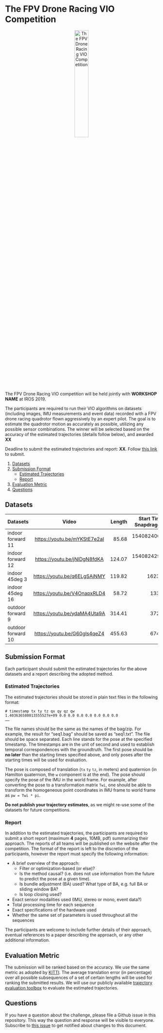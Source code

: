 # The FPV Drone Racing VIO Competition

<p align="center">
  <img width="30%" src="http://rpg.ifi.uzh.ch/datasets/uzh-fpv/trajs/indoor_forward_3_snapdragon_with_gt.gif" alt="The FPV Drone Racing VIO Competition" class="center"> 
</p>

The FPV Drone Racing VIO competition will be held jointly with **WORKSHOP NAME** at IROS 2019.

The participants are required to run their VIO algorithms on datasets (including images, IMU measurements and event data) recorded with a FPV drone racing quadrotor flown aggressively by an expert pilot. The goal is to estimate the quadrotor motion as accurately as possible, utilizing any possible sensor combinations. The winner will be selected based on the accuracy of the estimated trajectories (details follow below), and awarded **XX**

Deadline to submit the estimated trajectories and report: **XX**. Follow [this link](https://form.jotformeu.com/91574387123360) to submit.

1. [Datasets](#datasets)
2. [Submission Format](#submission-format)
   * [Estimated Trajectories](#estimated-trajectories)
   * [Report](#report)
3. [Evaluation Metric](#evaluation-metric)
4. [Questions](#questions)

## Datasets

| Datasets        | Video  | Length | Start Time Snapdragon | Start time Davis | Download Snapdragon | Download Davis |
| ------------- |:-------------:| -----:| -----:| -----:| -----:| -----:|
| indoor forward 11   | https://youtu.be/mYKStE7e2aI | 85.68 | 1540824001 s | 1540824001 s | [bag](http://rpg.ifi.uzh.ch/datasets/uzh-fpv/indoor_forward_11_snapdragon.bag), [zip](http://rpg.ifi.uzh.ch/datasets/uzh-fpv/indoor_forward_11_snapdragon.zip) | [bag](http://rpg.ifi.uzh.ch/datasets/uzh-fpv/indoor_forward_11_davis.bag), [zip](http://rpg.ifi.uzh.ch/datasets/uzh-fpv/indoor_forward_11_davis.zip) |
| indoor forward 12   | https://youtu.be/jNlDgN8fdKA | 124.07 | 1540824296 s | 1540824296 s | [bag](http://rpg.ifi.uzh.ch/datasets/uzh-fpv/indoor_forward_12_snapdragon.bag), [zip](http://rpg.ifi.uzh.ch/datasets/uzh-fpv/indoor_forward_12_snapdragon.zip) | [bag](http://rpg.ifi.uzh.ch/datasets/uzh-fpv/indoor_forward_12_davis.bag), [zip](http://rpg.ifi.uzh.ch/datasets/uzh-fpv/indoor_forward_12_davis.zip) |
| indoor 45deg 3   | https://youtu.be/q6ELgSAjNMY | 119.82 | 1623 s | 1545305934 s | [bag](http://rpg.ifi.uzh.ch/datasets/uzh-fpv/indoor_45_3_snapdragon.bag), [zip](http://rpg.ifi.uzh.ch/datasets/uzh-fpv/indoor_45_3_snapdragon.zip) | [bag](http://rpg.ifi.uzh.ch/datasets/uzh-fpv/indoor_45_3_davis.bag), [zip](http://rpg.ifi.uzh.ch/datasets/uzh-fpv/indoor_45_3_davis.zip) |
| indoor 45deg 16   | https://youtu.be/V4OnapxRLD4 | 58.72 | 133 s | 1545315222 s | [bag](http://rpg.ifi.uzh.ch/datasets/uzh-fpv/indoor_45_16_snapdragon.bag), [zip](http://rpg.ifi.uzh.ch/datasets/uzh-fpv/indoor_45_16_snapdragon.zip) | [bag](http://rpg.ifi.uzh.ch/datasets/uzh-fpv/indoor_45_16_davis.bag), [zip](http://rpg.ifi.uzh.ch/datasets/uzh-fpv/indoor_45_16_davis.zip) |
| outdoor forward 9   | https://youtu.be/ydaMA4Uta9A  | 314.41 | 372 s | 1540102003 s | [bag](http://rpg.ifi.uzh.ch/datasets/uzh-fpv/outdoor_forward_9_snapdragon.bag), [zip](http://rpg.ifi.uzh.ch/datasets/uzh-fpv/outdoor_forward_9_snapdragon.zip) | [bag](http://rpg.ifi.uzh.ch/datasets/uzh-fpv/outdoor_forward_9_davis.bag), [zip](http://rpg.ifi.uzh.ch/datasets/uzh-fpv/outdoor_forward_9_davis.zip) |
| outdoor forward 10  | https://youtu.be/G60gls4qeZ4 | 455.63 | 674 s | 1540102304 s | [bag](http://rpg.ifi.uzh.ch/datasets/uzh-fpv/outdoor_forward_10_snapdragon.bag), [zip](http://rpg.ifi.uzh.ch/datasets/uzh-fpv/outdoor_forward_10_snapdragon.zip) | [bag](http://rpg.ifi.uzh.ch/datasets/uzh-fpv/outdoor_forward_10_davis.bag), [zip](http://rpg.ifi.uzh.ch/datasets/uzh-fpv/outdoor_forward_10_davis.zip) |

## Submission Format
Each participant should submit the estimated trajectories for the above datasets and a report describing the adopted method. 

### Estimated Trajectories
The estimated trajectories should be stored in plain text files in the following format:

    # timestamp tx ty tz qx qy qz qw
    1.403636580013555527e+09 0.0 0.0 0.0 0.0 0.0 0.0 0.0
    …… 

The file names should be the same as the names of the bag/zip. For example, the result for “seq1.bag” should be saved as “seq1.txt”. The file should be space separated. Each line stands for the pose at the specified timestamp. The timestamps are in the unit of second and used to establish temporal correspondences with the groundtruth. The first pose should be **no later** than the starting times specified above, and only poses after the starting times will be used for evaluation.

The pose is composed of translation (`tx` `ty` `tz`, in meters) and quaternion (in Hamilton quaternion, the `w` component is at the end). The pose should specify the pose of the IMU in the world frame. For example, after converting the pose to a transformation matrix `Twi`, one should be able to transform the homogeneous point coordinates in IMU frame to world frame as `pw = Twi * pi`.

**Do not publish your trajectory estimates**, as we might re-use some of the datasets for future competitions.

### Report
In addition to the estimated trajectories, the participants are required to submit a short report (maximum **4** pages, 10MB, pdf) summarizing their approach.
The reports of all teams will be published on the website after the competition.
The format of the report is left to the discretion of the participants, however the report must specify the following information:
* A brief overview of the approach:
  * Filter or optimization-based (or else)?
  * Is the method causal? (i.e. does not use information from the future to predict the pose at a given time).
  * Is bundle adjustment (BA) used? What type of BA, e.g. full BA or sliding window BA?
  * Is loop closing used?
* Exact sensor modalities used (IMU, stereo or mono, event data?)
* Total processing time for each sequence
* Exact specifications of the hardware used
* Whether the same set of parameters is used throughout all the sequences

The participants are welcome to include further details of their approach, eventual references to a paper describing the approach, or any other additional information.


## Evaluation Metric
The submission will be ranked based on the accuracy. We use the same metric as adopted by [KITTI](http://www.cvlibs.net/datasets/kitti/eval_odometry.php). The average translation error (in percentage) over all possible subsequences of a set of certain lengths will be used for ranking the submitted results.
We will use our publicly available [trajectory evaluation toolbox](https://github.com/uzh-rpg/rpg_trajectory_evaluation) to evaluate the estimated trajectories.

## Questions

If you have a question about the challenge, please file a Github issue in this repository. This way the question and response will be visible to everyone.
Subscribe to [this issue](https://github.com/uzh-rpg/IROS2019-FPV-VIO-Competition/issues/1) to get notified about changes to this document.
